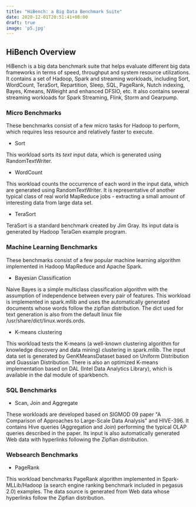 ```yaml
---
title: "HiBench: a Big Data Benchmark Suite"
date: 2020-12-01T20:51:41+08:00
draft: true
image: 'p5.jpg'
---
```


## HiBench Overview

HiBench is a big data benchmark suite that helps evaluate different big data frameworks in terms of speed, throughput and system resource utilizations. It contains a set of Hadoop, Spark and streaming workloads, including Sort, WordCount, TeraSort, Repartition, Sleep, SQL, PageRank, Nutch indexing, Bayes, Kmeans, NWeight and enhanced DFSIO, etc. It also contains several streaming workloads for Spark Streaming, Flink, Storm and Gearpump.



### Micro Benchmarks

These benchmarks consist of a few micro tasks for Hadoop to perform, which requires less resource and relatively faster to execute.

- Sort

This workload sorts its *text* input data, which is generated using RandomTextWriter.

- WordCount

This workload counts the occurrence of each word in the input data, which are generated using RandomTextWriter. It is representative of another typical class of real world MapReduce jobs - extracting a small amount of interesting data from large data set.

- TeraSort

TeraSort is a standard benchmark created by Jim Gray. Its input data is generated by Hadoop TeraGen example program.



### Machine Learning Benchmarks

These benchmarks consist of a few popular machine learning algorithm implemented in Hadoop MapReduce and Apache Spark.

- Bayesian Classification

Naive Bayes is a simple multiclass classification algorithm with the assumption of independence between every pair of features. This workload is implemented in spark.mllib and uses the automatically generated documents whose words follow the zipfian distribution. The dict used for text generation is also from the default linux file /usr/share/dict/linux.words.ords.

- K-means clustering

This workload tests the K-means (a well-known clustering algorithm for knowledge discovery and data mining) clustering in spark.mllib. The input data set is generated by GenKMeansDataset based on Uniform Distribution and Guassian Distribution. There is also an optimized K-means implementation based on DAL (Intel Data Analytics Library), which is available in the dal module of sparkbench.



### SQL Benchmarks

- Scan, Join and Aggregate

These workloads are developed based on SIGMOD 09 paper "A Comparison of Approaches to Large-Scale Data Analysis" and HIVE-396. It contains Hive queries (Aggregation and Join) performing the typical OLAP queries described in the paper. Its input is also automatically generated Web data with hyperlinks following the Zipfian distribution.



### Websearch Benchmarks

- PageRank

This workload benchmarks PageRank algorithm implemented in Spark-MLLib/Hadoop (a search engine ranking benchmark included in pegasus 2.0) examples. The data source is generated from Web data whose hyperlinks follow the Zipfian distribution.

